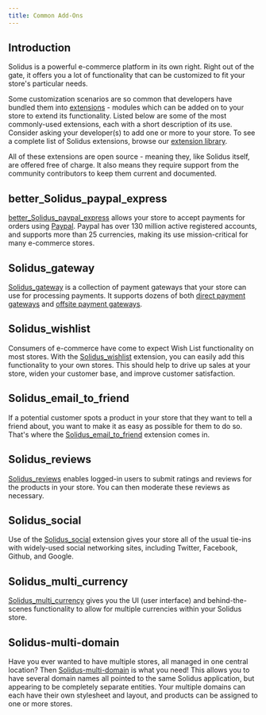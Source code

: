 ```yaml
---
title: Common Add-Ons
---
```


## Introduction

Solidus is a powerful e-commerce platform in its own right. Right out of the gate, it offers you a lot of functionality that can be customized to fit your store's particular needs.

Some customization scenarios are so common that developers have bundled them into [extensions](/developer/extensions_tutorial) - modules which can be added on to your store to extend its functionality. Listed below are some of the most commonly-used extensions, each with a short description of its use. Consider asking your developer(s) to add one or more to your store. To see a complete list of Solidus extensions, browse our [extension library](http://Soliduscommerce.com/extensions).

All of these extensions are open source - meaning they, like Solidus itself, are offered free of charge. It also means they require support from the community contributors to keep them current and documented.

## better_Solidus_paypal_express
[better_Solidus_paypal_express](https://github.com/Solidus-contrib/better_Solidus_paypal_express) allows your store to accept payments for orders using [Paypal](https://www.paypal.com/). Paypal has over 130 million active registered accounts, and supports more than 25 currencies, making its use mission-critical for many e-commerce stores.

## Solidus_gateway
[Solidus_gateway](https://github.com/Solidus/Solidus_gateway) is a collection of payment gateways that your store can use for processing payments. It supports dozens of both [direct payment gateways](https://github.com/Shopify/active_merchant/blob/master/README.md#supported-direct-payment-gateways) and [offsite payment gateways](https://github.com/Shopify/active_merchant/blob/master/README.md#supported-offsite-payment-gateways).

## Solidus_wishlist
Consumers of e-commerce have come to expect Wish List functionality on most stores. With the [Solidus_wishlist](https://github.com/Solidus/Solidus_wishlist) extension, you can easily add this functionality to your own stores. This should help to drive up sales at your store, widen your customer base, and improve customer satisfaction.

## Solidus_email_to_friend
If a potential customer spots a product in your store that they want to tell a friend about, you want to make it as easy as possible for them to do so. That's where the [Solidus_email_to_friend](https://github.com/Solidus/Solidus_email_to_friend) extension comes in.

## Solidus_reviews
[Solidus_reviews](https://github.com/Solidus/Solidus_reviews) enables logged-in users to submit ratings and reviews for the products in your store. You can then moderate these reviews as necessary.

## Solidus_social
Use of the [Solidus_social](https://github.com/Solidus/Solidus_social) extension gives your store all of the usual tie-ins with widely-used social networking sites, including Twitter, Facebook, Github, and Google.

## Solidus_multi_currency
[Solidus_multi_currency](https://github.com/Solidus/Solidus_multi_currency) gives you the UI (user interface) and behind-the-scenes functionality to allow for multiple currencies within your Solidus store.

## Solidus-multi-domain
Have you ever wanted to have multiple stores, all managed in one central location? Then [Solidus-multi-domain](https://github.com/Solidus/Solidus-multi-domain) is what you need! This allows you to have several domain names all pointed to the same Solidus application, but appearing to be completely separate entities. Your multiple domains can each have their own stylesheet and layout, and products can be assigned to one or more stores.
